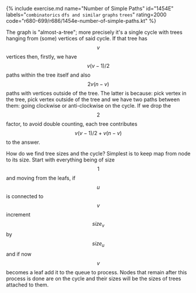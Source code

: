 {% include exercise.md name="Number of Simple Paths" id="1454E" labels="`combinatorics` `dfs and similar` `graphs` `trees`" rating=2000 code="r680-699/r686/1454e-number-of-simple-paths.kt" %}

The graph is "almost-a-tree"; more precisely it's a single cycle with trees hanging from (some) vertices of said cycle.  If that tree has $$v$$ vertices then, firstly, we have $$v(v-1)/2$$ paths within the tree itself and also $$2v(n-v)$$ paths with vertices outside of the tree. The latter is because: pick vertex in the tree, pick vertex outside of the tree and we have two paths between them: going clockwise or anti-clockwise on the cycle.  If we drop the $$2$$ factor, to avoid double counting, each tree contributes $$v(v-1)/2 + v(n-v)$$ to the answer.

How do we find tree sizes and the cycle?  Simplest is to keep map from node to its size.  Start with everything being of size $$1$$ and moving from the leafs, if $$u$$ is connected to $$v$$ increment $$size_v$$ by $$size_u$$ and if now $$v$$ becomes a leaf add it to the queue to process.  Nodes that remain after this process is done are on the cycle and their sizes will be the sizes of trees attached to them.
